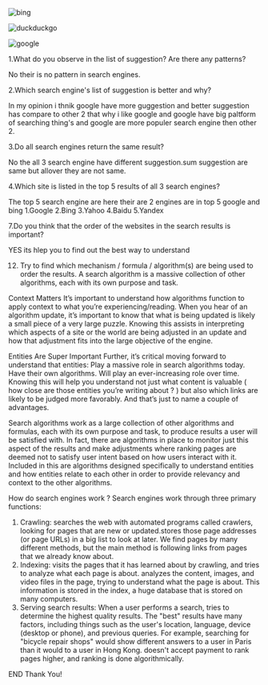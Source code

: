 ![bing](https://user-images.githubusercontent.com/80625836/116005146-2337f980-a61f-11eb-8cdd-dc971c507544.png)

![duckduckgo](https://user-images.githubusercontent.com/80625836/116005156-27641700-a61f-11eb-9f9f-18a57f023525.png)

![google](https://user-images.githubusercontent.com/80625836/116005161-292dda80-a61f-11eb-8ebd-9b1d7fa543cb.png)

1.What do you observe in the list of suggestion? Are there any patterns?

No their is no pattern in search engines.

2.Which search engine's list of suggestion is better and why?

In my opinion i thnik google have more guggestion and better suggestion has compare to other 2 that why i like google and google have big paltform of searching thing's and google are more populer search engine then other 2.

3.Do all search engines return the same result?

No the all 3 search engine have different suggestion.sum suggestion are same  but allover they are not same.

4.Which site is listed in the top 5 results of all 3 search engines?

The top 5 search engine are here their are 2 engines are in top 5 google and bing 
1.Google
2.Bing
3.Yahoo
4.Baidu
5.Yandex

7.Do you think that the order of the websites in the search results is important?

YES its hlep you to find out the best way to understand 

12. Try to find which mechanism / formula / algorithm(s) are being used to order the results.
A search algorithm is a massive collection of other algorithms, each with its own purpose and task.

Context Matters
It’s important to understand how algorithms function to apply context to what you’re experiencing/reading.
When you hear of an algorithm update, it’s important to know that what is being updated is likely a small piece of a very large puzzle.
Knowing this assists in interpreting which aspects of a site or the world are being adjusted in an update and how that adjustment fits into the large objective of the engine.

Entities Are Super Important
Further, it’s critical moving forward to understand that entities:
Play a massive role in search algorithms today.
Have their own algorithms.
Will play an ever-increasing role over time.
Knowing this will help you understand not just what content is valuable ( how close are those entities you’re writing about ? ) but also which links are likely to be judged more favorably.
And that’s just to name a couple of advantages.

Search algorithms work as a large collection of other algorithms and formulas, each with its own
purpose and task, to produce results a user will be satisfied with.
In fact, there are algorithms in place to monitor just this aspect of the results and make adjustments where ranking pages are deemed not to satisfy user intent based on how users interact with it.
Included in this are algorithms designed specifically to understand entities and how entities relate to each other in order to provide relevancy and context to the other algorithms.

How do search engines work ?
Search engines work through three primary functions:

1. Crawling:
searches the web with automated programs called crawlers, looking for pages that are new or updated.stores those page addresses (or page URLs) in a big list to look at later. We find pages by many different methods, but the main method is following links from pages that we already know about.
2. Indexing:
visits the pages that it has learned about by crawling, and tries to analyze what each page is about. analyzes the content, images, and video files in the page, trying to understand what the page is about. This information is stored in the index, a huge database that is stored on many computers.
3. Serving search results:
When a user performs a search, tries to determine the highest quality results. The "best" results have many factors, including things such as the user's location, language, device (desktop or phone), and previous queries. For example, searching for "bicycle repair shops" would show different answers to a user in Paris than it would to a user in Hong Kong. doesn't accept payment to rank pages higher, and ranking is done algorithmically.

END
Thank You!
